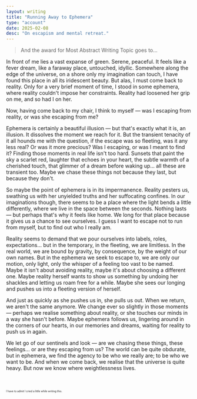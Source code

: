 ```yaml
---
layout: writing
title: "Running Away to Ephemera"
type: "account"
date: 2025-02-08
desc: "On escapism and mental retreat."
---
```


> And the award for Most Abstract Writing Topic goes to...

In front of me lies a vast expanse of green. Serene, peaceful. It feels like a fever dream, like a faraway place, untouched, idyllic. Somewhere along the edge of the universe, on a shore only my imagination can touch, I have found this place in all its iridescent beauty. But alas, I must come back to reality. Only for a very brief moment of time, I stood in some ephemera, where reality couldn't impose her constraints. Reality had loosened her grip on me, and so had I on her.

Now, having come back to my chair, I think to myself — was I escaping from reality, or was she escaping from me?

Ephemera is certainly a beautiful illusion — but that's exactly what it is, an illusion. It dissolves the moment we reach for it. But the transient tenacity of it all hounds me with the question, if the escape was so fleeting, was it any less real? Or was it more precious? Was I escaping, or was I meant to find it? Finding those moments in real life isn't too hard. Sunsets that paint the sky a scarlet red, laughter that echoes in your heart, the subtle warmth of a cherished touch, that glimmer of a dream before waking up... all these are transient too. Maybe we chase these things not because they last, but because they don't. 

So maybe the point of ephemera is in its impermanence. Reality pesters us, swathing us with her unyielded truths and her suffocating confines. In our imaginations though, there seems to be a place where the light bends a little differently, where we live in the space between the seconds. Nothing lasts — but perhaps that's why it feels like home. We long for that place because it gives us a chance to see ourselves. I guess I want to escape not to run from myself, but to find out who I really am.

Reality seems to demand that we pour ourselves into labels, roles, expectations... but in the temporary, in the fleeting, we are limitless. In the real world, we are bound by gravity, by consequence, by the weight of our own names. But in the ephemera we seek to escape to, we are only our motion, only light, only the whisper of a feeling too vast to be named. Maybe it isn't about avoiding reality, maybe it's about choosing a different one. Maybe reality herself wants to show us something by undoing her shackles and letting us roam free for a while. Maybe she sees our longing and pushes us into a fleeting version of herself.

And just as quickly as she pushes us in, she pulls us out. When we return, we aren't the same anymore. We change ever so slightly in those moments — perhaps we realise something about reality, or she touches our minds in a way she hasn't before. Maybe ephemera follows us, lingering around in the corners of our hearts, in our memories and dreams, waiting for reality to push us in again.

We let go of our sentinels and look — are we chasing these things, these feelings... or are they escaping from us? The world can be quite obdurate, but in ephemera, we find the agency to be who we really are; to be who we want to be. And when we come back, we realise that the universe is quite heavy. But now we know where weightlessness lives.

<div style="font-size: 0.5em; margin-top: 50px;">
	I have to admit I cried a little while writing this.
</div>